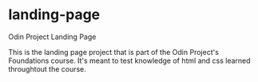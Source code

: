 # landing-page
Odin Project Landing Page

This is the landing page project that is part of the Odin Project's Foundations course. It's meant to test knowledge of html and css learned throughtout the course.
